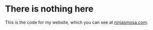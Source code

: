 # There is nothing here
This is the code for my website, which you can see at [ninjasmosa.com](https://ninjasmosa.com).
